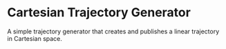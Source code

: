 # Cartesian Trajectory Generator

A simple trajectory generator that creates and publishes a linear trajectory in Cartesian space.
